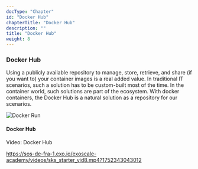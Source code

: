 ```yaml
---
docType: "Chapter"
id: "Docker Hub"
chapterTitle: "Docker Hub"
description: ""
title: "Docker Hub"
weight: 8
---
```



### **Docker Hub**

Using a publicly available repository to manage, store, retrieve, and share (if you want to) your container images is a real added value. In traditional IT scenarios, such a solution has to be custom-built most of the time. In the container world, such solutions are part of the ecosystem. With docker containers, the Docker Hub is a natural solution as a repository for our scenarios.

![Docker Run](/090e7114-509a-4046-81f1-9c5fb8daf724/images/sks-starter/c2_l8_1.png)


#### **Docker Hub**

Video: Docker Hub

https://sos-de-fra-1.exo.io/exoscale-academy/videos/sks_starter_vid8.mp4?1752343043012
